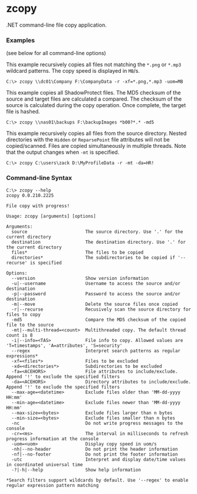 # zcopy
.NET command-line file copy application.

### Examples
(see below for all command-line options)

This example recursively copies all files not matching the `*.png` or `*.mp3` wildcard patterns. The copy speed is displayed in `MB`/s.
```
C:\> zcopy \\dc01\Company F:\CompanyData -r -xf=*.png,*.mp3 -uom=MB
```

This example copies all ShadowProtect files. The MD5 checksum of the source and target files are calculated a compared. The checksum of the source is calculated during the copy operation. Once complete, the target file is hashed.
```
C:\> zcopy \\nas01\backups F:\backupImages *b00?*.* -md5
```

This example recursively copies all files from the source directory. Nested directories with the `Hidden` or `ReparsePoint` file attributes will not be copied/scanned. Files are copied simultaneously in multiple threads. Note that the output changes when `-mt` is specified.
```
C:\> zcopy C:\users\zack D:\MyProfileData -r -mt -da=HR!
```

### Command-line Syntax
```
C:\> zcopy --help
zcopy 0.0.210.2225

File copy with progress!

Usage: zcopy [arguments] [options]

Arguments:
  source                      The source directory. Use '.' for the current directory
  destination                 The destination directory. Use '.' for the current directory
  files*                      The files to be copied
  directories*                The subdirectories to be copied if '--recurse' is specified

Options:
  --version                   Show version information
  -u|--username               Username to access the source and/or destination
  -p|--password               Password to access the source and/or destination
  -m|--move                   Delete the source files once copied
  -r|--recurse                Recusively scan the source directory for files to copy
  -md5                        Compare the MD5 checksum of the copied file to the source
  -mt|--multi-thread=<count>  Multithreaded copy. The default thread count is 8
  -i|--info=<TAS>             File info to copy. Allowed values are 'T=timestamps', 'A=attributes', 'S=security'
  --regex                     Interpret search patterns as regular expressions*
  -xf=<files*>                Files to be excluded
  -xd=<directories*>          Subdirectories to be excluded
  -fa=<ACEHORS>               File attributes to include/exclude. Append '!' to exclude the specified filters
  -da=<ACEHORS>               Directory attributes to include/exclude. Append '!' to exclude the specified filters
  --max-age=<datetime>        Exclude files older than 'MM-dd-yyyy HH:mm'
  --min-age=<datetime>        Exclude files newer than 'MM-dd-yyyy HH:mm'
  --max-size=<bytes>          Exclude files larger than n bytes
  --min-size=<bytes>          Exclude files smaller than n bytes
  -nc                         Do not write progress messages to the console
  -cr=<ms>                    The interval in milliseconds to refresh progress information at the console
  -uom=<uom>                  Display copy speed in uom/s
  -nh|--no-header             Do not print the header information
  -nf|--no-footer             Do not print the footer information
  -utc                        Interpret and display date/time values in coordinated universal time
  -?|-h|--help                Show help information

*Search filters support wildcards by default. Use '--regex' to enable regular expression pattern matching
```
